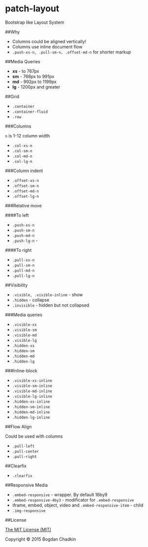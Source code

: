 # patch-layout
Bootstrap like Layout System

##Why

- Columns could be aligned vertically!
- Columns use inline document flow
- `.push-xs-n, .pull-sm-n, .offset-md-n` for shorter markup

##Media Queries

- **xs** - to 767px
- **sm** - 768px to 991px
- **md** - 992px to 1199px
- **lg** - 1200px and greater

##Grid

- `.container`
- `.container-fluid`
- `.row`

###Columns

`n` is 1-12 column width

- `.col-xs-n`
- `.col-sm-n`
- `.col-md-n`
- `.col-lg-n`

###Column indent

- `.offset-xs-n`
- `.offset-sm-n`
- `.offset-md-n`
- `.offset-lg-n`

###Relative move

####To left

- `.push-xs-n`
- `.push-sm-n`
- `.push-md-n`
- `.push-lg-n` - 

####To right

- `.pull-xs-n`
- `.pull-sm-n`
- `.pull-md-n`
- `.pull-lg-n`

##Visibility

- `.visible, .visible-inline` - show
- `.hidden` - collapse
- `.invisible` - hidden but not collapsed

###Media queries

- `.visible-xs`
- `.visible-sm`
- `.visible-md`
- `.visible-lg`
- `.hidden-xs`
- `.hidden-sm`
- `.hidden-md`
- `.hidden-lg`

###Inline-block

- `.visible-xs-inline`
- `.visible-sm-inline`
- `.visible-md-inline`
- `.visible-lg-inline`
- `.hidden-xs-inline`
- `.hidden-sm-inline`
- `.hidden-md-inline`
- `.hidden-lg-inline`

##Flow Align

Could be used with columns

- `.pull-left`
- `.pull-center`
- `.pull-right`

##Clearfix
- `.clearfix`

##Responsive Media

- `.embed-responsive` - wrapper. By default 16by9
- `.embed-responsive-4by3` - modificator for `.embed-responsive`
- iframe, embed, object, video and `.embed-responsive-item` - child
- `.img-responsive`

##License

[The MIT License (MIT)](LICENSE)

Copyright &copy; 2015 Bogdan Chadkin
